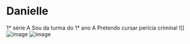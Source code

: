 # Danielle
1* série A
Sou da turma do 1* ano A
Pretendo cursar perícia criminal
![]![image](https://github.com/DaniFumagali08/Danielle/assets/145668959/15f0d3f0-2014-43cf-86a8-87d7c11f8679)
![image](https://github.com/DaniFumagali08/Danielle/assets/145668959/b4d27fa4-bd64-47e3-b77e-89bb4528923a)
